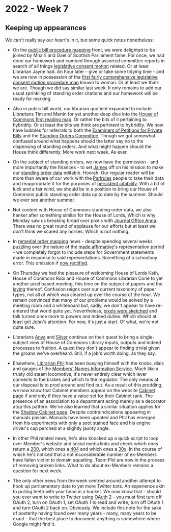 # 2022 - Week 7

## Keeping up appearances

We can't really say our heart's in it, but some quick notes nonetheless:

* On the [public bill procedure mapping](https://ukparliament.github.io/ontologies/procedure/maps/legislation/primary/public-bills/public-bills.pdf) front, we were delighted to be joined by Mhairi and Gael of Scottish Parliament fame. For once, we had done our homework and combed through assorted committee reports in search of all things [legislative consent motion](https://www.parliament.uk/site-information/glossary/legislative-consent/) related. Or at least Librarian Jayne had. An hour later - give or take some tidying time - and we are now in possession of the [first fairly comprehensive legislative consent motion procedure map](https://ukparliament.github.io/ontologies/procedure/maps/legislation/primary/public-bills/components/devolved-legislature-consent/scottish-parliament/scottish-parliament-consent.pdf) known to woman. Or at least we think we are. Though we did say similar last week. It only remains to add our usual sprinkling of standing order citations and our homework will be ready for marking.

* Also in public bill world, our librarian quotient expanded to include Librarians Tim and Martin for yet another deep dive into the [House of Commons first reading map](https://ukparliament.github.io/ontologies/procedure/maps/legislation/primary/public-bills/components/commons/first-reading/first-reading.pdf). Or rather the bits of it pertaining to hybridity. Or at least the bits we think are pertinent to hybridity. We now have bubbles for referrals to both the [Examiners of Petitions for Private Bills](https://www.parliament.uk/site-information/glossary/examiner-of-petitions/) and the [Standing Orders Committee](https://guidetoprocedure.parliament.uk/articles/9cd1x7hR/standing-orders-committee). Though we got somewhat confused around what happens should the latter say no to the dispensing of standing orders. And what might happen should the House think differently. More work next week. As ever.

* On the subject of standing orders, we now have the permission - and more importantly the finances - to set [James](https://twitter.com/jamesjefferies) off on his mission to make our [standing order data](https://api.parliament.uk/standing-orders) editable. Hoorah. Our regular reader will be more than aware of our work with the [Parlrules](https://parlrulesdata.org/) people to take their data and reappropriate it for the purposes of [persistent citability](https://api.parliament.uk/standing-orders/fragments/223). With a bit of luck and a fair wind, we should be in a position to bring our House of Commons public standing order data up to date by the summer. Should we ever see another summer.

* Not content with House of Commons standing order data, we also hanker after something similar for the House of Lords, Which is why Monday saw us breaking bread over pixels with [Journal Office Anna](https://twitter.com/LoogaGirl). There was no great round of applause for our efforts but at least we don't think we scared any horses. Which is not nothing.

* In [remedial order mapping](https://ukparliament.github.io/ontologies/procedure/maps/legislation/secondary/#remedial-orders) news - despite spending several weeks puzzling over the nature of the [made affirmative](https://ukparliament.github.io/ontologies/procedure/maps/legislation/secondary/statutory-instruments/super-affirmative-procedures/remedial-orders/made-affirmative/made-affirmative.pdf)'s representation period - we completely forgot to include steps for Government statements made in response to said representations. Something of a schoolboy error. This omission if [now rectified](https://trello.com/c/AEy1vR67/267-made-affirmative-remedial-order-representations-statement).

* On Thursday we had the pleasure of welcoming House of Lords Kath, House of Commons Robi and House of Commons Librarian Corie to yet another pixel based meeting, this time on the subject of papers and the [laying](https://ukparliament.github.io/ontologies/laying/laying-ontology.html#d4e106) thereof. Confusion reigns over our current taxonomy of paper types, not all of which was cleared up over the course of the hour. We remain convinced that many of our problems would be solved by a meeting room and a whiteboard but, sadly, we don't appear to have re-entered that world quite yet. Nevertheless, [pixels were sketched](https://github.com/ukparliament/ontologies/blob/master/laying/paper-types/paper-types.svg) and talk turned once more to powers and indeed duties. Which should at least get [John](https://twitter.com/johnlsheridan)'s attention. For now, it's just a start. Of what, we're not quite sure.

* Librarians [Anya](https://twitter.com/bitten_) and [Silver](https://twitter.com/silveroliver) continue on their quest to bring a single-subject view of House of Commons Library inputs, outputs and indeed processes to fruition. A quest they don't appear to finding trivial given the groans we've overheard. Still, if a job's worth doing, as they say.

* Elsewhere, [Librarian Phil](https://twitter.com/philbgorman) has been busying himself with the knobs, dials and gauges of the [Members' Names Information Service](https://data.parliament.uk/membersdataplatform/default.aspx). Much like a trusty old steam locomotive, it's never entirely clear which lever connects to the brakes and which to the regulator. The only means at our disposal is to prod around and find out. As a result of this prodding, we now know that Cabinet members appear on the website [Cabinet page](https://members.parliament.uk/Government/Cabinet) if and only if they have a value set for their Cabinet rank. The presence of an association to a department acting merely as a decorator atop this pattern. We've also learned that a similar situation applies for the [Shadow Cabinet page](https://members.parliament.uk/Opposition/Cabinet). Despite contraindications appearing in manuals passim. Manuals have been updated and Phil has emerged from his experiments with only a soot stained face and his engine driver's cap perched at a slightly jaunty angle.

* In other Phil related news, he's also knocked up a quick script to loop over Member's website and social media links and check which ones return a [200](https://developer.mozilla.org/en-US/docs/Web/HTTP/Status/200), which ones a [404](https://developer.mozilla.org/en-US/docs/Web/HTTP/Status/404) and which ones a [30x](https://developer.mozilla.org/en-US/docs/Web/HTTP/Status#redirection_messages). In the course of which he's noticed that a not inconsiderable number of ex-Members have fallen victim to domain squatting. Team:Phil are now in the process of removing broken links. What to do about ex-Members remains a question for next week.

* The only other news from the week centred around another attempt to hook up parliamentary data to yet more Twitter bots. An experience akin to pulling teeth with your head in a bucket. We now know that - should you ever want to write to Twitter using [OAuth](https://en.wikipedia.org/wiki/OAuth) 2 - you must first turn off OAuth 2, turn on OAuth 1, set OAuth 1 to read and write, turn off OAuth 1 and turn OAuth 2 back on. Obviously. We include this note for the sake of posterity having found over many years - many, many years to be exact - that the best place to document anything is somewhere where Google might find it.